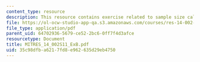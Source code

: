 ```yaml
---
content_type: resource
description: This resource contains exercise related to sample size calculations.
file: https://ol-ocw-studio-app-qa.s3.amazonaws.com/courses/res-14-002-abdul-latif-jameel-poverty-action-lab-executive-training-evaluating-social-programs-2011-spring-2011/35c98dfba6217fd8e962635d29eb4750_MITRES_14_002S11_ExB.pdf
file_type: application/pdf
parent_uid: 64702936-5679-ce52-2bc6-0ff7f4d3afce
resourcetype: Document
title: MITRES_14_002S11_ExB.pdf
uid: 35c98dfb-a621-7fd8-e962-635d29eb4750
---
```

